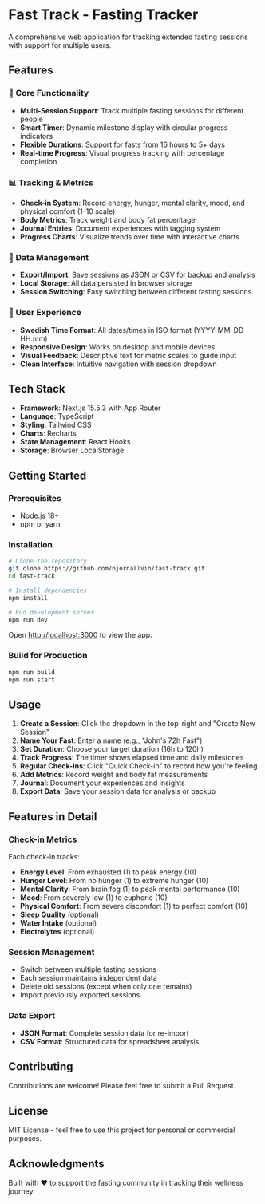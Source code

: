 # Fast Track - Fasting Tracker

A comprehensive web application for tracking extended fasting sessions with support for multiple users.

## Features

### 🎯 Core Functionality
- **Multi-Session Support**: Track multiple fasting sessions for different people
- **Smart Timer**: Dynamic milestone display with circular progress indicators
- **Flexible Durations**: Support for fasts from 16 hours to 5+ days
- **Real-time Progress**: Visual progress tracking with percentage completion

### 📊 Tracking & Metrics
- **Check-in System**: Record energy, hunger, mental clarity, mood, and physical comfort (1-10 scale)
- **Body Metrics**: Track weight and body fat percentage
- **Journal Entries**: Document experiences with tagging system
- **Progress Charts**: Visualize trends over time with interactive charts

### 💾 Data Management
- **Export/Import**: Save sessions as JSON or CSV for backup and analysis
- **Local Storage**: All data persisted in browser storage
- **Session Switching**: Easy switching between different fasting sessions

### 🎨 User Experience
- **Swedish Time Format**: All dates/times in ISO format (YYYY-MM-DD HH:mm)
- **Responsive Design**: Works on desktop and mobile devices
- **Visual Feedback**: Descriptive text for metric scales to guide input
- **Clean Interface**: Intuitive navigation with session dropdown

## Tech Stack

- **Framework**: Next.js 15.5.3 with App Router
- **Language**: TypeScript
- **Styling**: Tailwind CSS
- **Charts**: Recharts
- **State Management**: React Hooks
- **Storage**: Browser LocalStorage

## Getting Started

### Prerequisites
- Node.js 18+
- npm or yarn

### Installation

```bash
# Clone the repository
git clone https://github.com/bjornallvin/fast-track.git
cd fast-track

# Install dependencies
npm install

# Run development server
npm run dev
```

Open [http://localhost:3000](http://localhost:3000) to view the app.

### Build for Production

```bash
npm run build
npm run start
```

## Usage

1. **Create a Session**: Click the dropdown in the top-right and "Create New Session"
2. **Name Your Fast**: Enter a name (e.g., "John's 72h Fast")
3. **Set Duration**: Choose your target duration (16h to 120h)
4. **Track Progress**: The timer shows elapsed time and daily milestones
5. **Regular Check-ins**: Click "Quick Check-in" to record how you're feeling
6. **Add Metrics**: Record weight and body fat measurements
7. **Journal**: Document your experiences and insights
8. **Export Data**: Save your session data for analysis or backup

## Features in Detail

### Check-in Metrics
Each check-in tracks:
- **Energy Level**: From exhausted (1) to peak energy (10)
- **Hunger Level**: From no hunger (1) to extreme hunger (10)
- **Mental Clarity**: From brain fog (1) to peak mental performance (10)
- **Mood**: From severely low (1) to euphoric (10)
- **Physical Comfort**: From severe discomfort (1) to perfect comfort (10)
- **Sleep Quality** (optional)
- **Water Intake** (optional)
- **Electrolytes** (optional)

### Session Management
- Switch between multiple fasting sessions
- Each session maintains independent data
- Delete old sessions (except when only one remains)
- Import previously exported sessions

### Data Export
- **JSON Format**: Complete session data for re-import
- **CSV Format**: Structured data for spreadsheet analysis

## Contributing

Contributions are welcome! Please feel free to submit a Pull Request.

## License

MIT License - feel free to use this project for personal or commercial purposes.

## Acknowledgments

Built with ❤️ to support the fasting community in tracking their wellness journey.